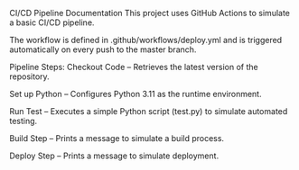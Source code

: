 CI/CD Pipeline Documentation
This project uses GitHub Actions to simulate a basic CI/CD pipeline.

The workflow is defined in .github/workflows/deploy.yml and is triggered automatically on every push to the master branch.

Pipeline Steps:
Checkout Code – Retrieves the latest version of the repository.

Set up Python – Configures Python 3.11 as the runtime environment.

Run Test – Executes a simple Python script (test.py) to simulate automated testing.

Build Step – Prints a message to simulate a build process.

Deploy Step – Prints a message to simulate deployment.
